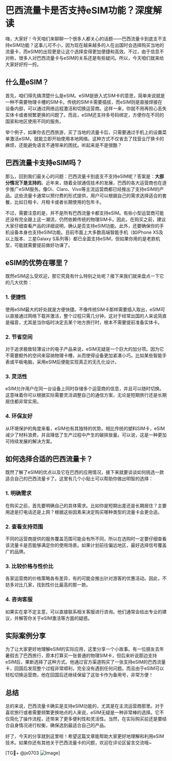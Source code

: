 # 巴西流量卡是否支持eSIM功能？深度解读

嗨，大家好！今天咱们来聊聊一个很多人都关心的话题——巴西流量卡到底支不支持eSIM功能？这事儿可不小，因为现在越来越多的人在出国时会选择购买当地的流量卡，而eSIM的出现更是让这个选择变得更加便捷和高效。不过，由于信息不对称，很多人对巴西流量卡与eSIM的关系还是有些疑问。所以，今天咱们就来给大家好好捋一捋。

## 什么是eSIM？

首先，咱们得先搞清楚什么是eSIM。eSIM是嵌入式SIM卡的意思，简单来说就是一种不需要物理卡槽的SIM卡。传统的SIM卡需要插拔，而eSIM则是直接焊接在设备内部，可以通过网络远程激活和切换运营商。这样一来，你就不用再担心丢失实体卡或者频繁更换的问题了。而且，eSIM还支持多号码绑定，方便你在不同的国家和地区使用不同的服务。

举个例子，如果你去巴西旅游，买了当地的流量卡后，只需要通过手机上的设置菜单激活eSIM，就能立即开始使用本地网络。这种方式不仅省去了找营业厅换卡的麻烦，还能避免语言不通带来的困扰。听起来是不是很酷？

## 巴西流量卡支持eSIM吗？

那么，回到我们最关心的问题：巴西流量卡到底支不支持eSIM呢？答案是：**大部分情况下是支持的**。近年来，随着全球通信技术的发展，巴西的各大运营商也在逐步推广eSIM服务。像Oi、Claro、Vivo等主流运营商都已经推出了支持eSIM的产品。这些流量卡通常以预付费的形式提供，用户可以根据自己的需求选择适合的套餐，比如日租卡、月租卡或者长期使用的包年卡。

不过，需要注意的是，并不是所有巴西流量卡都支持eSIM。有些小型运营商可能还没有完全跟上这一潮流，仍然依赖传统的物理SIM卡。因此，在购买之前，建议大家仔细查看产品的详细说明，确认是否支持eSIM功能。此外，还要确保你的手机设备本身也支持eSIM功能。目前市面上大多数高端智能手机（如iPhone XS及以上版本、三星Galaxy S系列等）都已全面支持eSIM，但如果你用的是老款机型，可能就需要提前做好功课了。

## eSIM的优势在哪里？

既然eSIM这么受欢迎，那它究竟有什么特别之处呢？接下来我们就来盘点一下它的几大优势：

### 1. **便捷性**
   使用eSIM最大的好处就是方便快捷。不像传统SIM卡那样需要插入取出，eSIM可以直接通过网络下载并激活，整个过程只需几分钟。这对于经常出国的人来说简直是福音，尤其是当你临时决定去某个地方旅行时，根本不需要提前准备实体卡。

### 2. **节省空间**
   对于追求极致轻薄设计的电子产品来说，eSIM无疑是一个巨大的加分项。因为它不需要额外的空间来容纳物理卡槽，从而使得设备更加紧凑小巧。比如某些智能手表或平板电脑，采用eSIM后便能实现真正的无孔化设计。

### 3. **灵活性**
   eSIM允许用户在同一台设备上同时存储多个运营商的信息，并且可以随时切换。这意味着你可以根据实际需要灵活调整自己的通信方案，无论是短期旅行还是长期居住都非常实用。

### 4. **环保友好**
   从环境保护的角度来看，eSIM也有其独特的优势。相比传统的塑料SIM卡，eSIM减少了材料浪费，并且降低了生产过程中产生的碳排放量。可以说，这是一种更加可持续发展的解决方案。

## 如何选择合适的巴西流量卡？

既然了解了eSIM的优点以及它在巴西的应用情况，接下来就要谈谈如何挑选一款适合自己的巴西流量卡了。这里有几个小贴士可以帮助你做出明智的选择：

### 1. **明确需求**
   在购买之前，首先要明确自己的具体需求。比如你是短期出差还是长期居住？主要用途是打电话还是上网？根据这些因素来决定购买哪种类型的流量卡会更合适。

### 2. **查看支持范围**
   不同的运营商提供的服务覆盖范围可能会有所不同，所以在选购时一定要仔细查看该流量卡是否能够满足你的使用场景。如果计划前往偏远地区，最好选择信号覆盖广的品牌。

### 3. **比较价格与性价比**
   各家运营商的价格策略各有差异，有的可能会推出针对游客的优惠活动。因此，不妨多对比几家，找到性价比最高的那一款。

### 4. **咨询客服**
   如果实在拿不定主意，可以直接联系相关客服进行咨询。他们通常会给出专业的建议，并解答你关于eSIM激活等方面的疑惑。

## 实际案例分享

为了让大家更好地理解eSIM的实际应用，这里分享一个小故事。有一位朋友去年暑假去了巴西旅行，原本打算买一张普通的物理SIM卡，但后来听说那边支持eSIM后，果断选择了这种方式。他通过官方渠道购买了一张支持eSIM的巴西流量卡，回国后发现整个过程非常顺利，完全没有遇到任何问题。而且由于eSIM可以轻松切换运营商，他在回国后还继续保留了这张卡作为备用号，非常方便！

## 总结

总的来说，巴西流量卡确实是支持eSIM功能的，尤其是在主流运营商那里。对于喜欢旅行或者需要频繁更换地点的人来说，eSIM无疑是一种非常棒的选择。它不仅简化了操作流程，还带来了更多便利性和灵活性。当然，在实际购买前还是要结合自身情况进行权衡，确保选到最适合自己的产品。

好了，今天的分享就到这里啦！希望这篇文章能帮助大家更好地理解和利用eSIM技术。如果你还有其他关于巴西流量卡的问题，欢迎在评论区留言交流哦~

[TG💪+ @jx0703 ![Image](https://github.com/user-attachments/assets/dbca1d08-cadb-493c-b0ec-ad6f7a83f270)]